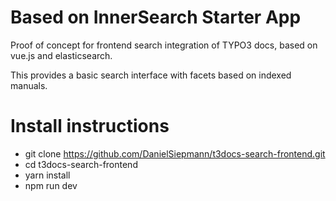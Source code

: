 # Based on InnerSearch Starter App

Proof of concept for frontend search integration of TYPO3 docs, based on vue.js
and elasticsearch.

This provides a basic search interface with facets based on indexed manuals.

# Install instructions
- git clone https://github.com/DanielSiepmann/t3docs-search-frontend.git
- cd t3docs-search-frontend
- yarn install
- npm run dev
